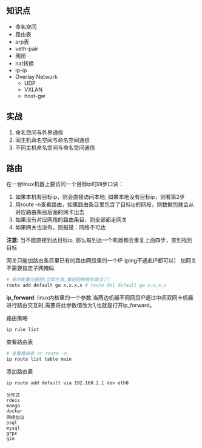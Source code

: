 ## 知识点

- 命名空间
- 路由表
- arp表
- veth-pair
- 网桥
- nat转换
- ip-ip
- Overlay Network
  - UDP
  - VXLAN
  - host-gw



## 实战

1. 命名空间与外界通信
2. 同主机命名空间与命名空间通信
3. 不同主机命名空间与命名空间通信



## 路由

在一台linux机器上要访问一个目标ip时四步口诀：

1. 如果本机有目标ip，则会直接访问本地; 如果本地没有目标ip，则看第2步
2. 用route -n查看路由，如果路由条目里包含了目标ip的网段，则数据包就会从对应路由条目后面的网卡出去
3. 如果没有对应网段的路由条目，则全部都走网关
4. 如果网关也没有，则报错：网络不可达

**注意:** 当不能直接到达目标ip, 那么每到达一个机器都会重复上面四步，直到找到目标

网关只能加路由条目里已有的路由网段里的一个IP (ping不通此IP都可以） 加网关不需要指定子网掩码

```bash
# 临时配置与删除(立即生效,重启网络服务就没了)
route add default gw x.x.x.x # route del default gw x.x.x.x
```

**ip_forward**: linux内核里的一个参数.当两边机器不同网段IP通过中间双网卡机器进行路由交互时,需要将此参数值改为1,也就是打开ip_forward。



路由策略

```bash
ip rule list
```

查看路由表

```bash
# 查看路由表 or route -n
ip route list table main
```

添加路由表

```bash
ip route add default via 192.168.2.1 dev eth0
```



```
分布式
rdeis
mongo
docker
网络协议
psql
mysql
grpc
gin

```



